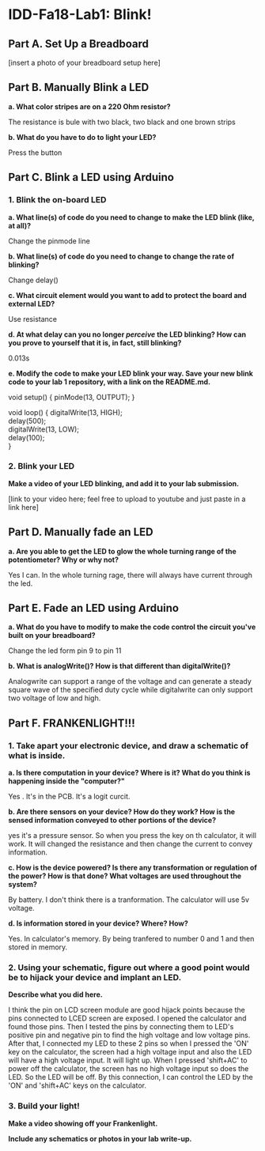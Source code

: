 # IDD-Fa18-Lab1: Blink!

## Part A. Set Up a Breadboard

[insert a photo of your breadboard setup here]


## Part B. Manually Blink a LED

**a. What color stripes are on a 220 Ohm resistor?**

The resistance is bule with two black, two black and one brown strips
 
**b. What do you have to do to light your LED?**

Press the button

## Part C. Blink a LED using Arduino

### 1. Blink the on-board LED

**a. What line(s) of code do you need to change to make the LED blink (like, at all)?**

Change the pinmode line

**b. What line(s) of code do you need to change to change the rate of blinking?**

Change delay()

**c. What circuit element would you want to add to protect the board and external LED?**
 
Use resistance

**d. At what delay can you no longer *perceive* the LED blinking? How can you prove to yourself that it is, in fact, still blinking?**

0.013s

**e. Modify the code to make your LED blink your way. Save your new blink code to your lab 1 repository, with a link on the README.md.**

void setup() {
  pinMode(13, OUTPUT);
}

void loop() {
  digitalWrite(13, HIGH);   
  delay(500);                      
  digitalWrite(13, LOW);    
  delay(100);                     
}

### 2. Blink your LED

**Make a video of your LED blinking, and add it to your lab submission.**

[link to your video here; feel free to upload to youtube and just paste in a link here]


## Part D. Manually fade an LED

**a. Are you able to get the LED to glow the whole turning range of the potentiometer? Why or why not?**

Yes I can.
In the whole turning rage, there will always have current through the led.

## Part E. Fade an LED using Arduino

**a. What do you have to modify to make the code control the circuit you've built on your breadboard?**

Change the led form pin 9 to pin 11

**b. What is analogWrite()? How is that different than digitalWrite()?**

Analogwrite can support a range of the voltage and can generate a steady square wave of the specified duty cycle 
while digitalwrite can only support two voltage of low and high.

## Part F. FRANKENLIGHT!!!

### 1. Take apart your electronic device, and draw a schematic of what is inside. 

**a. Is there computation in your device? Where is it? What do you think is happening inside the "computer?"**

Yes . It's in the PCB. It's a logit curcit.

**b. Are there sensors on your device? How do they work? How is the sensed information conveyed to other portions of the device?**

yes it's a pressure sensor. So when you press the key on th calculator, it will work. It will changed the resistance and then change the current to convey information.

**c. How is the device powered? Is there any transformation or regulation of the power? How is that done? What voltages are used throughout the system?**

By battery. I don't think there is a tranformation. The calculator will use 5v voltage.

**d. Is information stored in your device? Where? How?**

Yes. In calculator's memory. By being tranfered to number 0 and 1 and then stored in memory.

### 2. Using your schematic, figure out where a good point would be to hijack your device and implant an LED.

**Describe what you did here.**

I think the pin on LCD screen module are good hijack points because the pins connected to LCED screen are exposed. I opened the calculator and found those pins. Then I tested the pins by connecting them to LED's positive pin and negative pin to find the high voltage and low voltage pins. After that, I connected my LED to these 2 pins so when I pressed the 'ON' key on the calculator, the screen had a high voltage input and also the LED will have a high voltage input. It will light up. When I pressed 'shift+AC' to power off the calculator, the screen has no high voltage input so does the LED. So the LED will be off. By this connection, I can control the LED by the 'ON' and 'shift+AC' keys on the calculator.

### 3. Build your light!

**Make a video showing off your Frankenlight.**

**Include any schematics or photos in your lab write-up.**
